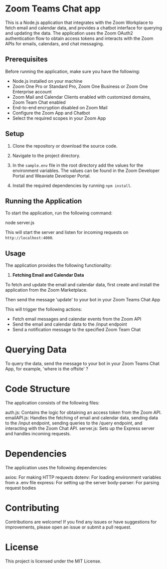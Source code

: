 # Zoom Teams Chat app

This is a Node.js application that integrates with the Zoom Workplace to fetch email and calendar data, and provides a chatbot interface for querying and updating the data. The application uses the Zoom OAuth2 authentication flow to obtain access tokens and interacts with the Zoom APIs for emails, calendars, and chat messaging.

## Prerequisites

Before running the application, make sure you have the following:

- Node.js installed on your machine
- Zoom One Pro or Standard Pro, Zoom One Business or Zoom One Enterprise account
- Zoom Mail and Calendar Clients enabled with customized domains, Zoom Team Chat enabled
- End-to-end encryption disabled on Zoom Mail
- Configure the Zoom App and Chatbot
- Select the required scopes in your Zoom App

## Setup

1. Clone the repository or download the source code.
2. Navigate to the project directory.
3. In the `sample.env` file in the root directory add the values for the  environment variables. The values can be found in the Zoom Developer Portal and Weaviate Developer Portal.

4. Install the required dependencies by running `npm install`.

## Running the Application

To start the application, run the following command:

node server.js

This will start the server and listen for incoming requests on `http://localhost:4000`.

## Usage

The application provides the following functionality:

1. **Fetching Email and Calendar Data**

To fetch and update the email and calendar data, first create and install the application from the Zoom Marketplace.

Then send the message 'update' to your bot in your Zoom Teams Chat App



This will trigger the following actions:

- Fetch email messages and calendar events from the Zoom API
- Send the email and calendar data to the /input endpoint
- Send a notification message to the specified Zoom Team Chat

# Querying Data

To query the data, send the message to your bot in your Zoom Teams Chat App, for example, 'where is the offsite' ?

# Code Structure
The application consists of the following files:

auth.js: Contains the logic for obtaining an access token from the Zoom API.
emailAPI.js: Handles the fetching of email and calendar data, sending data to the /input endpoint, sending queries to the /query endpoint, and interacting with the Zoom Chat API.
server.js: Sets up the Express server and handles incoming requests.

# Dependencies
The application uses the following dependencies:

axios: For making HTTP requests
dotenv: For loading environment variables from a .env file
express: For setting up the server
body-parser: For parsing request bodies

# Contributing
Contributions are welcome! If you find any issues or have suggestions for improvements, please open an issue or submit a pull request.

# License
This project is licensed under the MIT License.